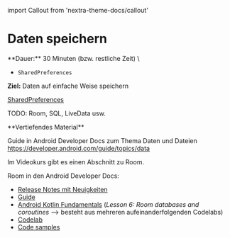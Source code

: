 import Callout from 'nextra-theme-docs/callout'

# Daten speichern

<Callout>
  **Dauer:** 30 Minuten (bzw. restliche Zeit) \

  - `SharedPreferences`

  **Ziel:** Daten auf einfache Weise speichern
</Callout>

[SharedPreferences](https://developer.android.com/training/data-storage/shared-preferences)

TODO: Room, SQL, LiveData usw.

<Callout type="warning">
**Vertiefendes Material**

Guide in Android Developer Docs zum Thema Daten und Dateien
https://developer.android.com/guide/topics/data

Im Videokurs gibt es einen Abschnitt zu Room.

Room in den Android Developer Docs:
- [Release Notes mit Neuigkeiten](https://developer.android.com/jetpack/androidx/releases/room)
- [Guide](https://developer.android.com/training/data-storage/room)
- [Android Kotlin Fundamentals](https://developer.android.com/courses/kotlin-android-fundamentals/overview#lesson_6_room_database_and_coroutines) (_Lesson 6: Room databases and coroutines_ &xrarr; besteht aus mehreren aufeinanderfolgenden Codelabs)
- [Codelab](https://developer.android.com/codelabs/android-room-with-a-view-kotlin#0)
- [Code samples](https://github.com/android/architecture-components-samples)
</Callout>